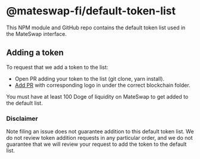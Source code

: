 # @mateswap-fi/default-token-list

This NPM module and GitHub repo contains the default token list used in the MateSwap interface.

## Adding a token

To request that we add a token to the list:
  + Open PR adding your token to the list (git clone, yarn install).
  + [Add PR](https://github.com/mateswap-fi/assets) with corresponding logo in under the correct blockchain folder.

You must have at least 100 Doge of liquidity on MateSwap to get added to the default list.

### Disclaimer

Note filing an issue does not guarantee addition to this default token list.
We do not review token addition requests in any particular order, and we do not
guarantee that we will review your request to add the token to the default list.
